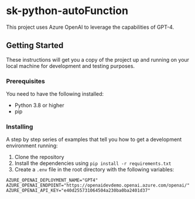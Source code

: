 # sk-python-autoFunction

This project uses Azure OpenAI to leverage the capabilities of GPT-4.

## Getting Started

These instructions will get you a copy of the project up and running on your local machine for development and testing purposes.

### Prerequisites

You need to have the following installed:

- Python 3.8 or higher
- pip

### Installing

A step by step series of examples that tell you how to get a development environment running:

1. Clone the repository
2. Install the dependencies using `pip install -r requirements.txt`
3. Create a `.env` file in the root directory with the following variables:

```properties
AZURE_OPENAI_DEPLOYMENT_NAME="GPT4"
AZURE_OPENAI_ENDPOINT="https://openaidevdemo.openai.azure.com/openai/"
AZURE_OPENAI_API_KEY="e40d255731064504a230ba0ba2401d37"